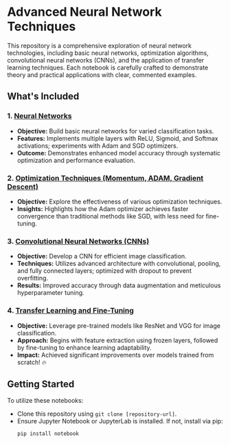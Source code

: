 # Advanced Neural Network Techniques

This repository is a comprehensive exploration of neural network technologies, including basic neural networks, optimization algorithms, convolutional neural networks (CNNs), and the application of transfer learning techniques. Each notebook is carefully crafted to demonstrate theory and practical applications with clear, commented examples.

## What's Included

### 1. [Neural Networks](./NeuralNetworks_Vinyas.ipynb)
- **Objective:** Build basic neural networks for varied classification tasks.
- **Features:** Implements multiple layers with ReLU, Sigmoid, and Softmax activations; experiments with Adam and SGD optimizers.
- **Outcome:** Demonstrates enhanced model accuracy through systematic optimization and performance evaluation.

### 2. [Optimization Techniques (Momentum, ADAM, Gradient Descent)](./Momentum_ADAM_GD_Vinyas.ipynb)
- **Objective:** Explore the effectiveness of various optimization techniques.
- **Insights:** Highlights how the Adam optimizer achieves faster convergence than traditional methods like SGD, with less need for fine-tuning.

### 3. [Convolutional Neural Networks (CNNs)](./CNN_Vinyas.ipynb)
- **Objective:** Develop a CNN for efficient image classification.
- **Techniques:** Utilizes advanced architecture with convolutional, pooling, and fully connected layers; optimized with dropout to prevent overfitting.
- **Results:** Improved accuracy through data augmentation and meticulous hyperparameter tuning.

### 4. [Transfer Learning and Fine-Tuning](./Transfer_Learning_and_Fine_Tuning_Vinyas.ipynb)
- **Objective:** Leverage pre-trained models like ResNet and VGG for image classification.
- **Approach:** Begins with feature extraction using frozen layers, followed by fine-tuning to enhance learning adaptability.
- **Impact:** Achieved significant improvements over models trained from scratch! 🔥

## Getting Started

To utilize these notebooks:
- Clone this repository using `git clone [repository-url]`.
- Ensure Jupyter Notebook or JupyterLab is installed. If not, install via pip:
  ```bash
  pip install notebook
